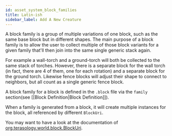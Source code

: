 ```yaml
---
id: asset_system_block_families
title: Latin-ish
sidebar_label: Add A New Creature
---
```


A block family is a group of multiple variations of one block, such as the same base block but in different shapes. The main purpose of a block family is to allow the user to collect multiple of those block variants for a given family that'll then join into the same single generic stack again. 

For example a wall-torch and a ground-torch will both be collected to the same stack of torches. However, there is a separate block for the wall torch (in fact, there are 4 of them, one for each rotation) and a separate block for the ground torch. Likewise fence blocks will adjust their shape to connect to neighbors, but all count as a single generic fence block.

A block family for a block is defined in the ```.block``` file via the ```family``` section(see [[Block Definition|Block Definition]]).

When a family is generated from a block, it will create multiple instances for the block, all referenced by different ```BlockUri```.  

You may want to have a look at the documentation of [org.terasology.world.block.BlockUri](https://github.com/MovingBlocks/Terasology/blob/develop/engine/src/main/java/org/terasology/world/block/BlockUri.java).